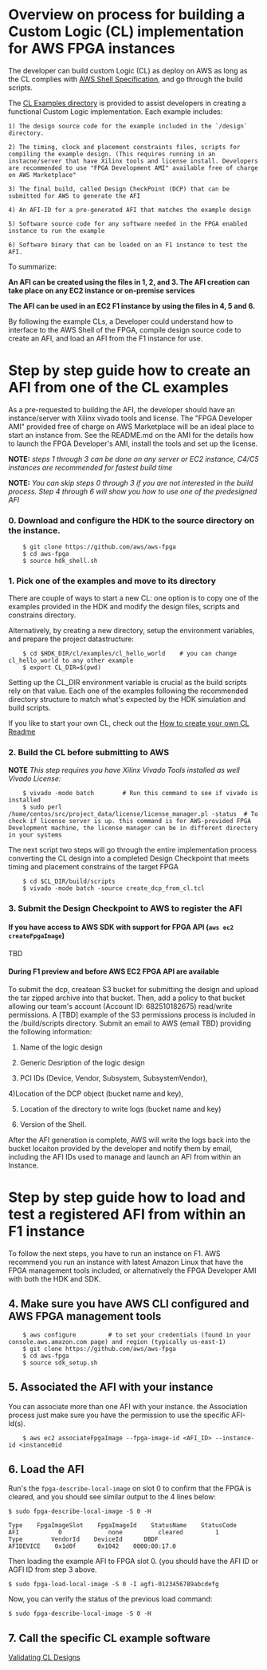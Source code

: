 # Overview on process for building a Custom Logic (CL) implementation for AWS FPGA instances

The developer can build custom Logic (CL) as deploy on AWS as long as the CL complies with [AWS Shell Specification](https://github.com/aws/aws-fpga/hdk/doc/AWS_Shell_Interface_Specifications.md), and go through the build scripts. 

The [CL Examples directory](https://github.com/aws/aws-fpga/tree/master/hdk/cl/examples) is provided to assist developers in creating a
functional Custom Logic implementation. Each example includes:

    1) The design source code for the example included in the `/design` directory.

    2) The timing, clock and placement constraints files, scripts for compiling the example design. (This requires running in an instacne/server that have Xilinx tools and license install. Developers are recommended to use "FPGA Development AMI" available free of charge on AWS Marketplace"

    3) The final build, called Design CheckPoint (DCP) that can be submitted for AWS to generate the AFI

    4) An AFI-ID for a pre-generated AFI that matches the example design

    5) Software source code for any software needed in the FPGA enabled instance to run the example

    6) Software binary that can be loaded on an F1 instance to test the AFI. 

To summarize:

**An AFI can be created using the files in 1, 2, and 3. The AFI creation can take place on any EC2 instance or on-premise services**

**The AFI can be used in an EC2 F1 instance by using the files in 4, 5 and 6.**

By following the example CLs, a Developer could understand how to interface to the AWS Shell of the FPGA, compile design source code to create an AFI, and load an AFI from the F1 instance for use.

# Step by step guide how to create an AFI from one of the CL examples

As a pre-requested to building the AFI, the developer should have an instance/server with Xilinx vivado tools and license. The "FPGA Developer AMI" provided free of charge on AWS Marketplace will be an ideal place to start an instance from. See the README.md on the AMI for the details how to launch the FPGA Developer's AMI, install the tools and set up the license.

**NOTE:** *steps 1 through 3 can be done on any server or EC2 instance, C4/C5 instances are recommended for fastest build time*

**NOTE:** *You can skip steps 0 through 3 if you are not interested in the build process.  Step 4 through 6 will show you how to use one of the predesigned AFI*

### 0. Download and configure the HDK to the source directory on the instance.

        $ git clone https://github.com/aws/aws-fpga
        $ cd aws-fpga
        $ source hdk_shell.sh
    
### 1. Pick one of the examples and move to its directory

There are couple of ways to start a new CL: one option is to copy one of the examples provided in the HDK and modify the design files, scripts and constrains directory.

Alternatively, by creating a new directory, setup the environment variables, and prepare the project datastructure:

        $ cd $HDK_DIR/cl/examples/cl_hello_world    # you can change cl_hello_world to any other example
        $ export CL_DIR=$(pwd)
        
Setting up the CL_DIR environment variable is crucial as the build scripts rely on that value.
Each one of the examples following the recommended directory structure to match what's expected by the HDK simulation and build scripts.

If you like to start your own CL, check out the [How to create your own CL Readme](../developer_designs/README.md)

### 2. Build the CL before submitting to AWS

**NOTE** *This step requires you have Xilinx Vivado Tools installed as well Vivado License:*

        $ vivado -mode batch        # Run this command to see if vivado is installed
        $ sudo perl /home/centos/src/project_data/license/license_manager.pl -status  # To check if license server is up. this command is for AWS-provided FPGA Development machine, the license manager can be in different directory in your systems
    
The next script two steps will go through the entire implementation process converting the CL design into a completed Design Checkpoint that meets timing and placement constrains of the target FPGA

        $ cd $CL_DIR/build/scripts
        $ vivado -mode batch -source create_dcp_from_cl.tcl 
        
### 3. Submit the Design Checkpoint to AWS to register the AFI

#### If you have access to AWS SDK with support for FPGA API (`aws ec2 createFpgaImage`)
TBD

#### During F1 preview and before AWS EC2 FPGA API are available

To submit the dcp, createan S3 bucket for submitting the design and upload the tar zipped archive into that bucket. Then, add a policy to that bucket allowing our team's account (Account ID: 682510182675) read/write permissions. A [TBD] example of the S3 permissions process is included in the /build/scripts directory. Submit an email to AWS (email TBD) providing the following
information: 

1) Name of the logic design

2) Generic Desription of the logic design

3) PCI IDs (Device, Vendor, Subsystem, SubsystemVendor),

4)Location of the DCP object (bucket name and key),

5) Location of the directory to write logs (bucket name and key)

6) Version of the Shell. 


After the AFI generation is complete, AWS will write the logs back into the bucket locaiton provided by the developer and notify them
by email, including the AFI IDs used to manage and launch an AFI from within an Instance.

# Step by step guide how to load and test a registered AFI from within an F1 instance

To follow the next steps, you have to run an instance on F1. AWS recommend you run an instance with latest Amazon Linux that have the FPGA management tools included, or alternatively the FPGA Developer AMI with both the HDK and SDK.

## 4. Make sure you have AWS CLI configured and AWS FPGA management tools

        $ aws configure         # to set your credentials (found in your console.aws.amazon.com page) and region (typically us-east-1)
        $ git clone https://github.com/aws/aws-fpga
        $ cd aws-fpga
        $ source sdk_setup.sh
        
## 5. Associated the AFI with your instance

You can associate more than one AFI with your instance. the Association process just make sure you have the permission to use the specific AFI-Id(s).

        $ aws ec2 associateFpgaImage --fpga-image-id <AFI_ID> --instance-id <instance0id
        
## 6. Load the AFI

Run's the `fpga-describe-local-image` on slot 0 to confirm that the FPGA is cleared, and you should see similar output to the 4 lines below:

    $ sudo fpga-describe-local-image -S 0 -H

    Type    FpgaImageSlot    FpgaImageId    StatusName    StatusCode
    AFI           0             none          cleared         1
    Type        VendorId    DeviceId      DBDF
    AFIDEVICE    0x1d0f      0x1042    0000:00:17.0

Then loading the example AFI to FPGA slot 0. (you should have the AFI ID or AGFI ID from step 3 above. 

    $ sudo fpga-load-local-image -S 0 -I agfi-0123456789abcdefg

Now, you can verify the status of the previous load command:

    $ sudo fpga-describe-local-image -S 0 -H

## 7. Call the specific CL example software

[Validating CL Designs](https://github.com/aws/aws-fpga/wiki/Validating-CL-Designs#quick-start)
